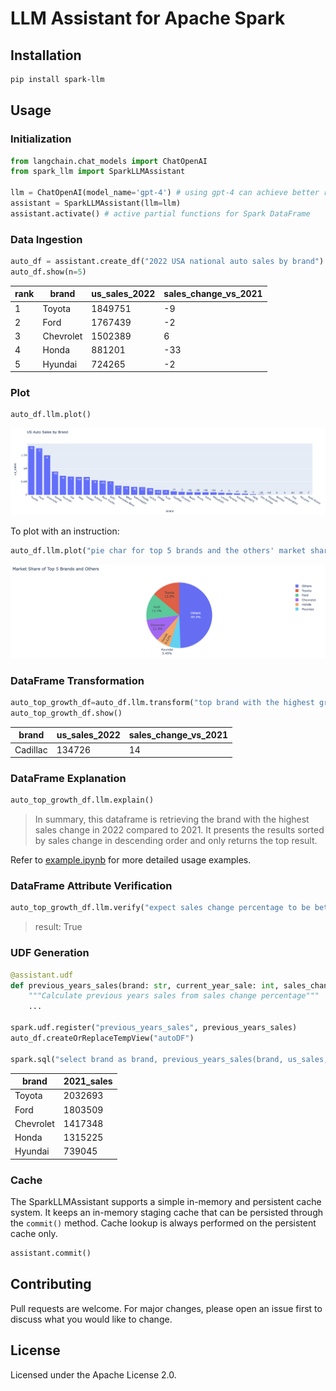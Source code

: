 # LLM Assistant for Apache Spark

## Installation

```bash
pip install spark-llm
```

## Usage
### Initialization
```python
from langchain.chat_models import ChatOpenAI
from spark_llm import SparkLLMAssistant

llm = ChatOpenAI(model_name='gpt-4') # using gpt-4 can achieve better results
assistant = SparkLLMAssistant(llm=llm)
assistant.activate() # active partial functions for Spark DataFrame
```

### Data Ingestion
```python
auto_df = assistant.create_df("2022 USA national auto sales by brand")
auto_df.show(n=5)
```
| rank | brand     | us_sales_2022 | sales_change_vs_2021 |
|------|-----------|---------------|----------------------|
| 1    | Toyota    | 1849751       | -9                   |
| 2    | Ford      | 1767439       | -2                   |
| 3    | Chevrolet | 1502389       | 6                    |
| 4    | Honda     | 881201        | -33                  |
| 5    | Hyundai   | 724265        | -2                   |

### Plot
```python
auto_df.llm.plot()
```
![2022 USA national auto sales by brand](docs/_static/auto_sales.png)

To plot with an instruction:
```python
auto_df.llm.plot("pie char for top 5 brands and the others' market shares")
```
![2022 USA national auto sales_market_share by brand](docs/_static/auto_sales_pie_char.png)
### DataFrame Transformation
```python
auto_top_growth_df=auto_df.llm.transform("top brand with the highest growth")
auto_top_growth_df.show()
```
| brand    | us_sales_2022 | sales_change_vs_2021 |
|----------|---------------|----------------------|
| Cadillac | 134726        | 14                   |

### DataFrame Explanation
```python
auto_top_growth_df.llm.explain()
```

> In summary, this dataframe is retrieving the brand with the highest sales change in 2022 compared to 2021. It presents the results sorted by sales change in descending order and only returns the top result.

Refer to [example.ipynb](https://github.com/gengliangwang/spark-llm/blob/main/examples/example.ipynb) for more detailed usage examples.

### DataFrame Attribute Verification
```python
auto_top_growth_df.llm.verify("expect sales change percentage to be between -100 to 100")
```

> result: True

### UDF Generation
```python
@assistant.udf
def previous_years_sales(brand: str, current_year_sale: int, sales_change_percentage: float) -> int:
    """Calculate previous years sales from sales change percentage"""
    ...
    
spark.udf.register("previous_years_sales", previous_years_sales)
auto_df.createOrReplaceTempView("autoDF")

spark.sql("select brand as brand, previous_years_sales(brand, us_sales, sales_change_percentage) as 2021_sales from autoDF").show()
```

| brand         |2021_sales|
|---------------|-------------|
| Toyota        |   2032693|
| Ford          |   1803509|
| Chevrolet     |   1417348|
| Honda         |   1315225|
| Hyundai       |    739045|

### Cache
The SparkLLMAssistant supports a simple in-memory and persistent cache system. It keeps an in-memory staging cache that can be persisted through the `commit()` method. Cache lookup is always performed on the persistent cache only.

```python
assistant.commit()
```

## Contributing
Pull requests are welcome. For major changes, please open an issue first to discuss what you would like to change.

## License
Licensed under the Apache License 2.0.
